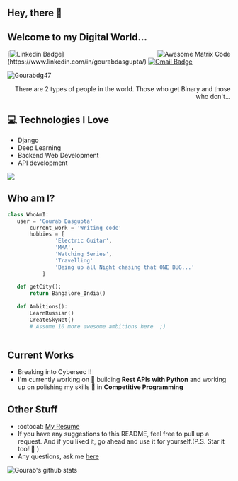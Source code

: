 ## Hey, there :wave:
<!-- <img src="" width="28px" height="28px"> -->

<h2>Welcome to my Digital World...</h2> 

<img src = 'https://i.giphy.com/media/HscDLzkO8EOTmgkhQP/giphy.webp' alt = 'Awesome Matrix Code' align='right'/>

[![Linkedin Badge](https://img.shields.io/badge/-gourab-blue?style=flat-square&logo=Linkedin&logoColor=white&link=[https://www.linkedin.com/in/haany-ali](https://www.linkedin.com/in/gourabdasgupta/))](https://www.linkedin.com/in/gourabdasgupta/) [![Gmail Badge](https://img.shields.io/badge/-gourabofficial26@gmail.com-c14438?style=flat-square&logo=Gmail&logoColor=white&link=mailto:gourabofficial26@gmail.com)](mailto:gourabofficial26@gmail.com)
<p align="left"> <img src="https://komarev.com/ghpvc/?username=Gourabdg47" alt="Gourabdg47" /> </p>

<div style="text-align: right">There are 2 types of people in the world. Those who get Binary and those who don't... </div>

## :computer: Technologies I Love
* Django
* Deep Learning
* Backend Web Development
* API development

<img src = "https://github-readme-stats.vercel.app/api/top-langs/?username=Gourabdg47&layout=compact">

<!-- ## Programming Languages
<img src = 'https://github.com/MarikIshtar007/MarikIshtar007/blob/master/images/c-original.svg' width='30'/> <img src = 'https://github.com/MarikIshtar007/MarikIshtar007/blob/master/images/cpp.svg' width='30'/> <img src = 'https://github.com/MarikIshtar007/MarikIshtar007/blob/master/images/python2.png' height='30'/>  <img src = 'https://github.com/MarikIshtar007/MarikIshtar007/blob/master/images/html.svg' width='30'/> <img src='https://github.com/MarikIshtar007/MarikIshtar007/blob/master/images/java.svg' width='30'/> <img src = 'https://github.com/MarikIshtar007/MarikIshtar007/blob/master/images/kotlin.svg' width='30'/> <img src = 'https://github.com/MarikIshtar007/MarikIshtar007/blob/master/images/css.svg' width='30'/> <img src = 'https://github.com/MarikIshtar007/MarikIshtar007/blob/master/images/js.svg' width='30'/> <img src = 'https://github.com/MarikIshtar007/MarikIshtar007/blob/master/images/bootstrap.svg' width='33'/> <img src = 'https://github.com/MarikIshtar007/MarikIshtar007/blob/master/images/dart.svg' width='33'/> <img src = 'https://github.com/MarikIshtar007/MarikIshtar007/blob/master/images/php.svg' width='40'/>
 <img src = 'https://github.com/MarikIshtar007/MarikIshtar007/blob/master/images/sql.svg' width='30'/> 
 
 ## Technologies I Use
 <img src = 'https://github.com/MarikIshtar007/MarikIshtar007/blob/master/images/pycharm.svg' width='30'/>  <img src = 'https://github.com/MarikIshtar007/MarikIshtar007/blob/master/images/android.svg' height='40'/><img src = 'https://github.com/MarikIshtar007/MarikIshtar007/blob/master/images/flutter-logo.svg' width='30'/> <img src = 'https://github.com/MarikIshtar007/MarikIshtar007/blob/master/images/django.svg' height='40'/> <img src = 'https://github.com/MarikIshtar007/MarikIshtar007/blob/master/images/flask.png' width='30'/> <img src = 'https://github.com/MarikIshtar007/MarikIshtar007/blob/master/images/git.svg' width='30'/> <img src = 'https://github.com/MarikIshtar007/MarikIshtar007/blob/master/images/nodejs.svg' width='33'/> <img src = 'https://github.com/MarikIshtar007/MarikIshtar007/blob/master/images/react.svg' width='33'/> -->
 
 ## Who am I?
 ```python
 class WhoAmI:
 	user = 'Gourab Dasgupta'
		current_work = 'Writing code'
		hobbies = [
				'Electric Guitar',
				'MMA',
				'Watching Series',
				'Travelling'
				'Being up all Night chasing that ONE BUG...'
			]
	
	def getCity():
		return Bangalore_India()
	
	def Ambitions():
		LearnRussian()
		CreateSkyNet()
		# Assume 10 more awesome ambitions here  ;)
	
 ```
 
## Current Works
 * Breaking into Cybersec !!
 * I'm currently working on 🔭 building **Rest APIs with Python** and working up on polishing my skills 🌱 in **Competitive Programming**
 
## Other Stuff
  - :octocat: [My Resume](https://drive.google.com/file/d/1KErXf9UTN-fAhmUBhH2YcFlpX3VxOqOS/view?usp=sharing)
  - If you have any suggestions to this README, feel free to pull up a request. And if you liked it, go ahead and use it for yourself.(P.S. Star it too!!:grimacing: )
  - Any questions, ask me [here](https://github.com/gourabdg47/gourabdg47/issues)

![Gourab's github stats](https://github-readme-stats.vercel.app/api?username=Gourabdg47&show_icons=true&hide=[%22issues%22])
 
 

